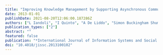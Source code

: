 ```yaml
---
title: "Improving Knowledge Management by Supporting Asynchronous Communications with a Debate Dashboard"
date: 2013-01-01
publishDate: 2021-08-20T12:06:00.187286Z
authors: ["L Iandoli", "I Quinto", "A De Liddo", "Simon Buckingham Shum"]
publication_types: ["2"]
abstract: ""
featured: false
publication: "*International Journal of Information Systems and Social Change (IJISSC) 4 (4 łdots*"
doi: "10.4018/jissc.2013100102"
---
```



